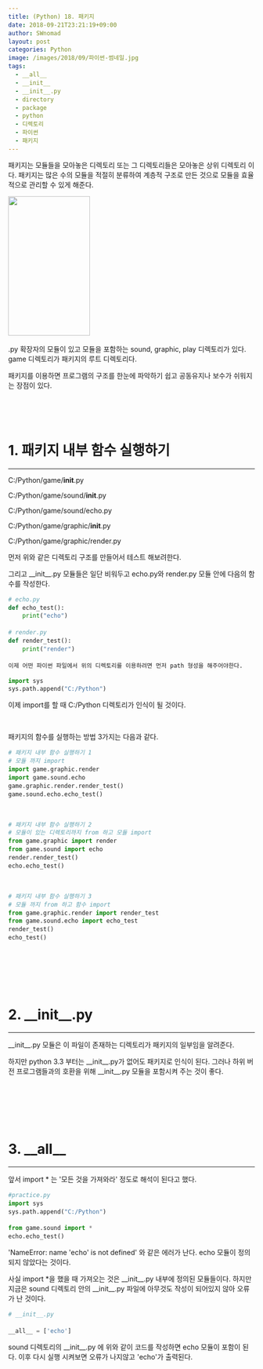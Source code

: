 ```yaml
---
title: (Python) 18. 패키지
date: 2018-09-21T23:21:19+09:00
author: SWnomad
layout: post
categories: Python
image: /images/2018/09/파이썬-썸네일.jpg
tags:
  - __all__
  - __init__
  - __init__.py
  - directory
  - package
  - python
  - 디렉토리
  - 파이썬
  - 패키지
---
```

패키지는 모듈들을 모아놓은 디렉토리 또는 그 디렉토리들은 모아놓은 상위 디렉토리 이다. 패키지는 많은 수의 모듈을 적절히 분류하여 계층적 구조로 만든 것으로 모듈을 효율적으로 관리할 수 있게 해준다.

<img class="aligncenter wp-image-883" src="/images/2018/09/no-name-14.png" alt="" width="167" height="284" srcset="/images/2018/09/no-name-14.png 237w, /images/2018/09/no-name-14-176x300.png 176w" sizes="(max-width: 167px) 100vw, 167px" /> 

.py 확장자의 모듈이 있고 모듈을 포함하는 sound, graphic, play 디렉토리가 있다. game 디렉토리가 패키지의 루트 디렉토리다.

패키지를 이용하면 프로그램의 구조를 한눈에 파악하기 쉽고 공동유지나 보수가 쉬워지는 장점이 있다.

&nbsp;

&nbsp;

# 1. 패키지 내부 함수 실행하기

* * *

C:/Python/game/__init__.py


C:/Python/game/sound/__init__.py


C:/Python/game/sound/echo.py


C:/Python/game/graphic/__init__.py


C:/Python/game/graphic/render.py

먼저 위와 같은 디렉토리 구조를 만들어서 테스트 해보려한다.

그리고 \_\_init\_\_.py 모듈들은 일단 비워두고 echo.py와 render.py 모듈 안에 다음의 함수를 작성한다.

~~~ python
# echo.py
def echo_test():
    print("echo")
    
# render.py
def render_test():
    print("render")

이제 어떤 파이썬 파일에서 위의 디렉토리를 이용하려면 먼저 path 형성을 해주어야한다.
~~~

~~~ python
import sys
sys.path.append("C:/Python")
~~~

이제 import를 할 때 C:/Python 디렉토리가 인식이 될 것이다.

&nbsp;

패키지의 함수를 실행하는 방법 3가지는 다음과 같다.

~~~ python
# 패키지 내부 함수 실행하기 1
# 모듈 까지 import
import game.graphic.render
import game.sound.echo
game.graphic.render.render_test()
game.sound.echo.echo_test()
~~~

&nbsp;

~~~ python
# 패키지 내부 함수 실행하기 2
# 모듈이 있는 디렉토리까지 from 하고 모듈 import
from game.graphic import render
from game.sound import echo
render.render_test()
echo.echo_test()
~~~

&nbsp;

~~~ python
# 패키지 내부 함수 실행하기 3
# 모듈 까지 from 하고 함수 import
from game.graphic.render import render_test
from game.sound.echo import echo_test
render_test()
echo_test()
~~~

&nbsp;

&nbsp;

&nbsp;

# 2. \_\_init\_\_.py

* * *

\_\_init\_\_.py 모듈은 이 파일이 존재하는 디렉토리가 패키지의 일부임을 알려준다.

하지만 python 3.3 부터는 \_\_init\_\_.py가 없어도 패키지로 인식이 된다. 그러나 하위 버전 프로그램들과의 호환을 위해 \_\_init\_\_.py 모듈을 포함시켜 주는 것이 좋다.

&nbsp;

&nbsp;

&nbsp;

# 3. \_\_all\_\_

* * *

앞서 import * 는 '모든 것을 가져와라' 정도로 해석이 된다고 했다.

~~~ python
#practice.py
import sys
sys.path.append("C:/Python")

from game.sound import *
echo.echo_test()
~~~

'NameError: name 'echo' is not defined' 와 같은 에러가 난다. echo 모듈이 정의되지 않았다는 것이다.

사실 import *을 했을 때 가져오는 것은 \_\_init\_\_.py 내부에 정의된 모듈들이다. 하지만 지금은 sound 디렉토리 안의 \_\_init\_\_.py 파일에 아무것도 작성이 되어있지 않아 오류가 난 것이다.

~~~ python
# __init__.py

__all__ = ['echo']
~~~

sound 디렉토리의 \_\_init\_\_.py 에 위와 같이 코드를 작성하면 echo 모듈이 포함이 된다. 이후 다시 실행 시켜보면 오류가 나지않고 'echo'가 출력된다.

&nbsp;